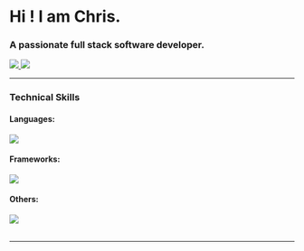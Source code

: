 <h1 align="left">Hi ! I am Chris.</h1>

<h3 align="left">A passionate full stack software developer.</h3>
<div align="left"> 
  <a href="chrisleebed@gmail.com">
    <img src="https://img.shields.io/badge/Gmail-333333?style=for-the-badge&logo=gmail&logoColor=red" />
  </a>
  <a href="https://www.linkedin.com/in/chris-lee-675199219/" target="_blank">
    <img src="https://img.shields.io/badge/LinkedIn-0077B5?style=for-the-badge&logo=linkedin&logoColor=white" target="_blank" />
  </a>
</div>

 <hr/>
 
<h3 align="left">Technical Skills</h3>
<div align="left">
    <h4>Languages: </h4>
    <img src="https://skillicons.dev/icons?i=python,javascript,typescript,java,html,css"/><br>
    <h4>Frameworks: </h4>
    <img src="https://skillicons.dev/icons?i=react,redux,nextjs,nodejs,mui,jest,django,spring" /><br>
    <h4>Others: </h4>
    <img src="https://skillicons.dev/icons?i=kubernetes,kafka,docker,mysql,postgres,redis,postman,vscode,figma,git,github,gitlab" />
</div>

<br/>
<hr/>

<br/>

